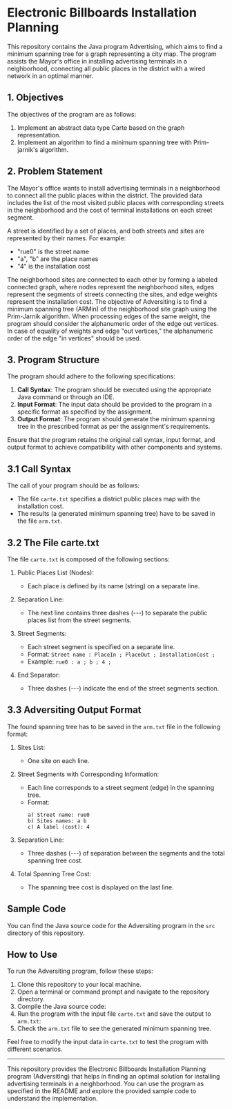 # Electronic Billboards Installation Planning

This repository contains the Java program Advertising, which aims to find a minimum spanning tree for a graph representing a city map. The program assists the Mayor's office in installing advertising terminals in a neighborhood, connecting all public places in the district with a wired network in an optimal manner.

## 1. Objectives

The objectives of the program are as follows:

1. Implement an abstract data type Carte based on the graph representation.
2. Implement an algorithm to find a minimum spanning tree with Prim-jarnik's algorithm.

## 2. Problem Statement

The Mayor's office wants to install advertising terminals in a neighborhood to connect all the public places within the district. The provided data includes the list of the most visited public places with corresponding streets in the neighborhood and the cost of terminal installations on each street segment.

A street is identified by a set of places, and both streets and sites are represented by their names. For example:
- "rue0" is the street name
- "a", "b" are the place names
- "4" is the installation cost

The neighborhood sites are connected to each other by forming a labeled connected graph, where nodes represent the neighborhood sites, edges represent the segments of streets connecting the sites, and edge weights represent the installation cost. The objective of Adversiting is to find a minimum spanning tree (ARMin) of the neighborhood site graph using the Prim-Jarnik algorithm. When processing edges of the same weight, the program should consider the alphanumeric order of the edge out vertices. In case of equality of weights and edge "out vertices," the alphanumeric order of the edge "in vertices" should be used.

## 3. Program Structure

The program should adhere to the following specifications:

1. **Call Syntax**: The program should be executed using the appropriate Java command or through an IDE.
2. **Input Format**: The input data should be provided to the program in a specific format as specified by the assignment.
3. **Output Format**: The program should generate the minimum spanning tree in the prescribed format as per the assignment's requirements.

Ensure that the program retains the original call syntax, input format, and output format to achieve compatibility with other components and systems.

## 3.1 Call Syntax

The call of your program should be as follows:
- The file `carte.txt` specifies a district public places map with the installation cost.
- The results (a generated minimum spanning tree) have to be saved in the file `arm.txt`.

## 3.2 The File carte.txt

The file `carte.txt` is composed of the following sections:

1. Public Places List (Nodes):
   - Each place is defined by its name (string) on a separate line.

2. Separation Line:
   - The next line contains three dashes (---) to separate the public places list from the street segments.

3. Street Segments:
   - Each street segment is specified on a separate line.
   - Format: `Street name : PlaceIn ; PlaceOut ; InstallationCost ;`
   - Example: `rue0 : a ; b ; 4 ;`

4. End Separator:
   - Three dashes (---) indicate the end of the street segments section.

## 3.3 Adversiting Output Format

The found spanning tree has to be saved in the `arm.txt` file in the following format:

1. Sites List:
   - One site on each line.

2. Street Segments with Corresponding Information:
   - Each line corresponds to a street segment (edge) in the spanning tree.
   - Format:
     ```
     a) Street name: rue0
     b) Sites names: a b
     c) A label (cost): 4
     ```

3. Separation Line:
   - Three dashes (---) of separation between the segments and the total spanning tree cost.

4. Total Spanning Tree Cost:
   - The spanning tree cost is displayed on the last line.

## Sample Code

You can find the Java source code for the Adversiting program in the `src` directory of this repository.

## How to Use

To run the Adversiting program, follow these steps:

1. Clone this repository to your local machine.
2. Open a terminal or command prompt and navigate to the repository directory.
3. Compile the Java source code:
4. Run the program with the input file `carte.txt` and save the output to `arm.txt`:
5. Check the `arm.txt` file to see the generated minimum spanning tree.

Feel free to modify the input data in `carte.txt` to test the program with different scenarios.

---

This repository provides the Electronic Billboards Installation Planning program (Adversiting) that helps in finding an optimal solution for installing advertising terminals in a neighborhood. You can use the program as specified in the README and explore the provided sample code to understand the implementation.

